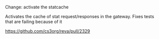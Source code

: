 Change: activate the statcache

Activates the cache of stat request/responses in the gateway.
Fixes tests that are failing because of it

https://github.com/cs3org/reva/pull/2329
